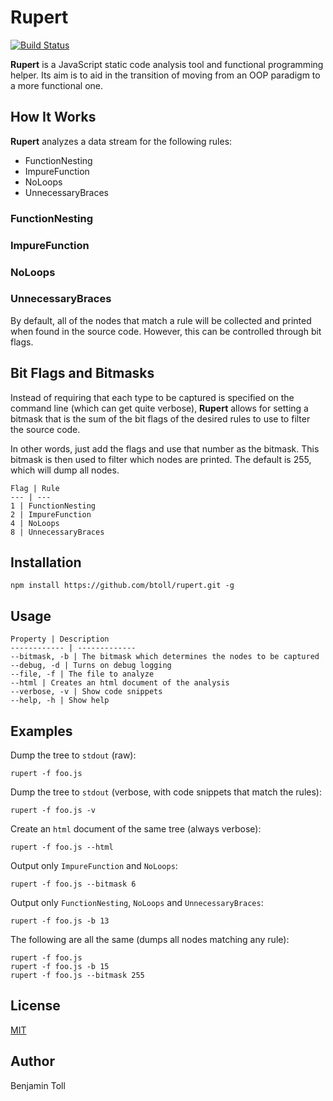 # Rupert

[![Build Status](https://travis-ci.org/btoll/rupert.svg?branch=master)](https://travis-ci.org/btoll/rupert)

**Rupert** is a JavaScript static code analysis tool and functional programming helper. Its aim is to aid in the transition of moving from an OOP paradigm to a more functional one.

## How It Works

**Rupert** analyzes a data stream for the following rules:
- FunctionNesting
- ImpureFunction
- NoLoops
- UnnecessaryBraces

### FunctionNesting
### ImpureFunction
### NoLoops
### UnnecessaryBraces

By default, all of the nodes that match a rule will be collected and printed when found in the source code. However, this can be controlled through bit flags.

## Bit Flags and Bitmasks

Instead of requiring that each type to be captured is specified on the command line (which can get quite verbose), **Rupert** allows for setting a bitmask that is the sum of the bit flags of the desired rules to use to filter the source code.

In other words, just add the flags and use that number as the bitmask. This bitmask is then used to filter which nodes are printed. The default is 255, which will dump all nodes.

    Flag | Rule
    --- | ---
    1 | FunctionNesting
    2 | ImpureFunction
    4 | NoLoops
    8 | UnnecessaryBraces

## Installation

`npm install https://github.com/btoll/rupert.git -g`

## Usage

    Property | Description
    ------------ | -------------
    --bitmask, -b | The bitmask which determines the nodes to be captured
    --debug, -d | Turns on debug logging
    --file, -f | The file to analyze
    --html | Creates an html document of the analysis
    --verbose, -v | Show code snippets
    --help, -h | Show help

## Examples

Dump the tree to `stdout` (raw):

    rupert -f foo.js

Dump the tree to `stdout` (verbose, with code snippets that match the rules):

    rupert -f foo.js -v

Create an `html` document of the same tree (always verbose):

    rupert -f foo.js --html

Output only `ImpureFunction` and `NoLoops`:

    rupert -f foo.js --bitmask 6

Output only `FunctionNesting`, `NoLoops` and `UnnecessaryBraces`:

    rupert -f foo.js -b 13

The following are all the same (dumps all nodes matching any rule):

    rupert -f foo.js
    rupert -f foo.js -b 15
    rupert -f foo.js --bitmask 255

## License

[MIT](LICENSE)

## Author

Benjamin Toll

[Esprima]: http://esprima.org/

